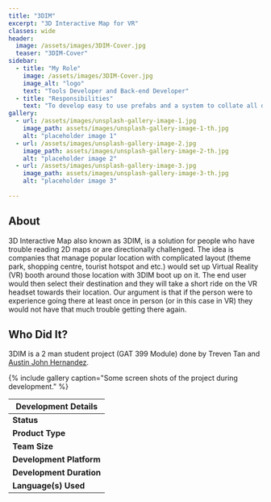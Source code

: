 ```yaml
---
title: "3DIM"
excerpt: "3D Interactive Map for VR"
classes: wide
header:
  image: /assets/images/3DIM-Cover.jpg
  teaser: "3DIM-Cover"
sidebar:
  - title: "My Role"
    image: /assets/images/3DIM-Cover.jpg
    image_alt: "logo"
    text: "Tools Developer and Back-end Developer"
  - title: "Responsibilities"
    text: "To develop easy to use prefabs and a system to collate all data, and present them in a intuitive User Interface"
gallery:
  - url: /assets/images/unsplash-gallery-image-1.jpg
    image_path: assets/images/unsplash-gallery-image-1-th.jpg
    alt: "placeholder image 1"
  - url: /assets/images/unsplash-gallery-image-2.jpg
    image_path: assets/images/unsplash-gallery-image-2-th.jpg
    alt: "placeholder image 2"
  - url: /assets/images/unsplash-gallery-image-3.jpg
    image_path: assets/images/unsplash-gallery-image-3-th.jpg
    alt: "placeholder image 3"
    
---
```


## **About**

3D Interactive Map also known as 3DIM, is a solution for people who have trouble reading 2D maps or are directionally challenged. The idea is companies that manage popular location with complicated layout (theme park, shopping centre, tourist hotspot and etc.) would set up Virtual Reality (VR) booth around those location with 3DIM boot up on it. The end user would then select their destination and they will take a short ride on the VR headset towards their location. Our argument is that if the person were to experience going there at least once in person (or in this case in VR) they would not have that much trouble getting there again.

## **Who Did It?**
3DIM is a 2 man student project (GAT 399 Module) done by Treven Tan and [Austin John Hernandez](https://austinjrh.wixsite.com/portfolio).

{% include gallery caption="Some screen shots of the project during development." %}

|**Development Details**                            |
|---------------------------------------------------|
|**Status**                 |Ongoing                |
|**Product Type**           |Real World Solution    |
|**Team Size**              |2                      |
|**Development Platform**   |Unity                  |
|**Development Duration**   |2 Months (As of now)   |
|**Language(s) Used**       |C#                     |